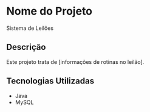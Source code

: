 # Nome do Projeto
Sistema de Leilões

## Descrição
Este projeto trata de [informações de rotinas no leilão].

## Tecnologias Utilizadas
- Java
- MySQL

